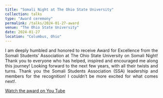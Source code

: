 ```yaml
---
title: "Somali Night at The Ohio State University"
collection: talks
type: "Award ceremony"
permalink: /talks/2024-01-27-award
venue: "The Ohio State University"
date: 2024-01-27
location: "Columbus, Ohio"
---
```

<p align="justify"> I am deeply humbled and honored to receive Award for Excellence from the Somali Students’ Association at The Ohio State University on Somali Night! Thank you to everyone who has helped, inspired and encouraged me along this journey! Looking forward to the next few years, with all their twists and turns. Thank you the Somali Students Association (SSA) leadership and members for the recognition! I couldn’t be more excited for what comes next!.</p>

[Watch the award on You Tube](https://www.youtube.com/shorts/Mtm86aNvHiQ)
